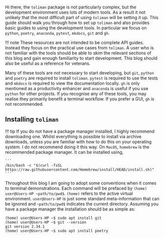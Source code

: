 Hi there, the `toliman` package is not particularly complex, but the
development environment uses lots of modern tools. As a result it not 
unlikely that the most difficult part of using `toliman` will be setting 
it up. This guide should walk you through how to set up `toliman` and 
also provides basic guides to using the development tools. In particular
we focus on `python`, `poetry`, `anaconda`, `pytest`, `mkdocs`, `git` and
`gh`.

!!! note
    These resources are not intended to be complete API guides. Instead they 
    focus on the practical use cases from `toliman`. A user who is not 
    familiar with the tools should be able to skim the relevant sections of 
    this blog and gain enough familiarity to start development. This blog 
    should also be useful as a reference for veterans.

Many of these tools are not necessary to start developing, but `git`, `python` 
and `poetry` are required to install `toliman`. `pytest` is required to 
use the tests and `mkdocs` is required to view the documentation locally. 
`gh` is only mentioned as a productivity enhancer and `anaconda` is useful
if you use `python` for other projects. If you recognise any of these 
tools, you may realise they primarily benefit a terminal workflow. If you 
prefer a GUI, `gh` is not recommended.

## Installing `toliman`
!!! tip
    If you do not have a package manager installed, I highly recommend 
    downloading one. Whilst everything is possible to install via archive 
    downloads, unless you are familiar with how to do this on your operating 
    system. I do not recommend doing it this way. On `MacOS`, `homebrew` is 
    the recommended package manager. It can be installed using,

    ```
    /bin/bash -c "$(curl -fsSL https://raw.githubusercontent.com/Homebrew/install/HEAD/install.sh)"
    ```

Throughout this blog I am going to adopt some conventions when it comes to 
terminal demonstrations. Each command will be prefaced by 
`(home) user@Users-HP ~path/to/pwd$`. `(home)` refers to the active virtual
environment. `user@Users-HP` is just some standard meta-information that 
can be ignored and `~path/to/pwd$` indicates the current directory.
Assuming you have a package manager the installation should be as simple as:
```
(home) user@Users-HP ~$ sudo apt install git
(home) user@Users-HP ~$ git --version
git version 2.34.1
(home) user@Users-HP ~$ sudo apt install poetry 
```

